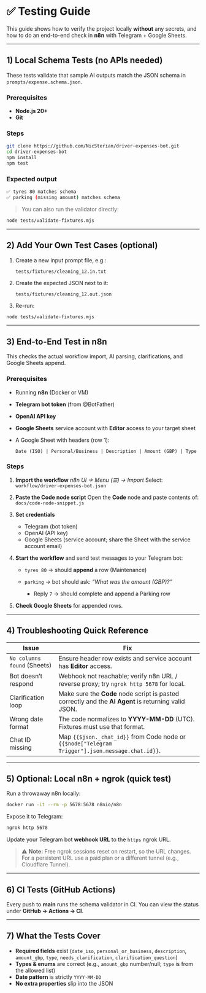 # ✅ Testing Guide

This guide shows how to verify the project locally **without** any secrets, and how to do an end-to-end check in **n8n** with Telegram + Google Sheets.

---

## 1) Local Schema Tests (no APIs needed)

These tests validate that sample AI outputs match the JSON schema in `prompts/expense.schema.json`.

### Prerequisites

* **Node.js 20+**
* **Git**

### Steps

```bash
git clone https://github.com/NicSterian/driver-expenses-bot.git
cd driver-expenses-bot
npm install
npm test
```

### Expected output

```bash
✅ tyres 80 matches schema
✅ parking (missing amount) matches schema
```

> You can also run the validator directly:

```bash
node tests/validate-fixtures.mjs
```

---

## 2) Add Your Own Test Cases (optional)

1. Create a new input prompt file, e.g.:

   ```
   tests/fixtures/cleaning_12.in.txt
   ```
2. Create the expected JSON next to it:

   ```
   tests/fixtures/cleaning_12.out.json
   ```
3. Re-run:

```bash
node tests/validate-fixtures.mjs
```

---

## 3) End-to-End Test in n8n

This checks the actual workflow import, AI parsing, clarifications, and Google Sheets append.

### Prerequisites

* Running **n8n** (Docker or VM)
* **Telegram bot token** (from @BotFather)
* **OpenAI API key**
* **Google Sheets** service account with **Editor** access to your target sheet
* A Google Sheet with headers (row 1):

  ```
  Date (ISO) | Personal/Business | Description | Amount (GBP) | Type
  ```

### Steps

1. **Import the workflow**
   *n8n UI → Menu (☰) → Import*
   Select: `workflow/driver-expenses-bot.json`

2. **Paste the Code node script**
   Open the **Code** node and paste contents of:
   `docs/code-node-snippet.js`

3. **Set credentials**

   * Telegram (bot token)
   * OpenAI (API key)
   * Google Sheets (service account; share the Sheet with the service account email)

4. **Start the workflow** and send test messages to your Telegram bot:

   * `tyres 80` → should **append** a row (Maintenance)
   * `parking` → bot should ask: *“What was the amount (GBP)?”*

     * Reply `7` → should complete and append a Parking row

5. **Check Google Sheets** for appended rows.

---

## 4) Troubleshooting Quick Reference

| Issue                       | Fix                                                                                                  |
| --------------------------- | ---------------------------------------------------------------------------------------------------- |
| `No columns found` (Sheets) | Ensure header row exists and service account has **Editor** access.                                  |
| Bot doesn’t respond         | Webhook not reachable; verify n8n URL / reverse proxy; try `ngrok http 5678` for local.              |
| Clarification loop          | Make sure the **Code** node script is pasted correctly and the **AI Agent** is returning valid JSON. |
| Wrong date format           | The code normalizes to **YYYY-MM-DD** (UTC). Fixtures must use that format.                          |
| Chat ID missing             | Map `{{$json._chat_id}}` from Code node or `{{$node["Telegram Trigger"].json.message.chat.id}}`.     |

---

## 5) Optional: Local n8n + ngrok (quick test)

Run a throwaway n8n locally:

```bash
docker run -it --rm -p 5678:5678 n8nio/n8n
```

Expose it to Telegram:

```bash
ngrok http 5678
```

Update your Telegram bot **webhook URL** to the `https` ngrok URL.

> ⚠️ **Note:** Free ngrok sessions reset on restart, so the URL changes. For a persistent URL use a paid plan or a different tunnel (e.g., Cloudflare Tunnel).

---

## 6) CI Tests (GitHub Actions)

Every push to **main** runs the schema validator in CI.
You can view the status under **GitHub → Actions → CI**.

---

## 7) What the Tests Cover

* **Required fields** exist (`date_iso`, `personal_or_business`, `description`, `amount_gbp`, `type`, `needs_clarification`, `clarification_question`)
* **Types & enums** are correct (e.g., `amount_gbp` number/null; `type` is from the allowed list)
* **Date pattern** is strictly `YYYY-MM-DD`
* **No extra properties** slip into the JSON
